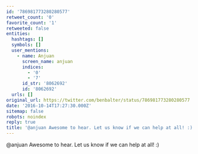 ```yaml
---
id: '786981773280280577'
retweet_count: '0'
favorite_count: '1'
retweeted: false
entities:
  hashtags: []
  symbols: []
  user_mentions:
    - name: Anjuan
      screen_name: anjuan
      indices:
        - '0'
        - '7'
      id_str: '8062692'
      id: '8062692'
  urls: []
original_url: https://twitter.com/benbalter/status/786981773280280577
date: '2016-10-14T17:27:30.000Z'
sitemap: false
robots: noindex
reply: true
title: '@anjuan Awesome to hear. Let us know if we can help at all! :)'
---
```


@anjuan Awesome to hear. Let us know if we can help at all! :)